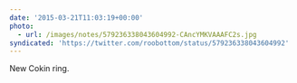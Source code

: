 ```yaml
---
date: '2015-03-21T11:03:19+00:00'
photo:
  - url: /images/notes/579236338043604992-CAncYMKVAAAFC2s.jpg
syndicated: 'https://twitter.com/roobottom/status/579236338043604992'
---
```

New Cokin ring. 
